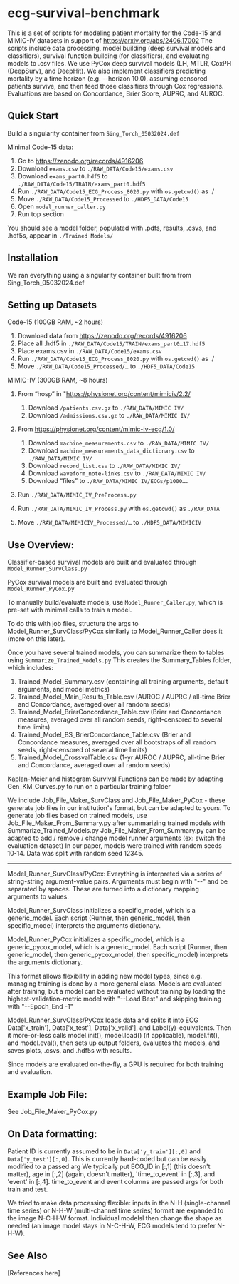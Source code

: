 # ecg-survival-benchmark

This is a set of scripts for modeling patient mortality for the Code-15 and MIMIC-IV datasets in support of https://arxiv.org/abs/2406.17002
The scripts include data processing, model building (deep survival models and classifiers), survival function building (for classifiers), and evaluating models to .csv files.
We use PyCox deep survival models (LH, MTLR, CoxPH (DeepSurv), and DeepHit).
We also implement classifiers predicting mortality by a time horizon (e.g. --horizon 10.0), assuming censored patients survive, and then feed those classifiers through Cox regressions.
Evaluations are based on Concordance, Brier Score, AUPRC, and AUROC. 

## Quick Start

Build a singularity container from `Sing_Torch_05032024.def`

Minimal Code-15 data:

1. Go to       https://zenodo.org/records/4916206
1.  Download    `exams.csv`                                  to `./RAW_DATA/Code15/exams.csv`
1. Download    `exams_part0.hdf5`                           to `./RAW_DATA/Code15/TRAIN/exams_part0.hdf5`
1. Run         `./RAW_DATA/Code15_ECG_Process_8020.py`      with `os.getcwd()` as ./ 
1. Move        `./RAW_DATA/Code15_Processed`                to `./HDF5_DATA/Code15`
1. Open        `model_runner_caller.py`
1. Run         top section

You should see a model folder, populated with .pdfs, results, .csvs, and .hdf5s, appear in `./Trained Models/`

## Installation

We ran everything using a singularity container built from from Sing_Torch_05032024.def

## Setting up Datasets

Code-15 (100GB RAM, ~2 hours)
1. Download data from       https://zenodo.org/records/4916206
1. Place all .hdf5 in       `./RAW_DATA/Code15/TRAIN/exams_part0…17.hdf5`
1. Place exams.csv in       `./RAW_DATA/Code15/exams.csv`
1. Run                      `./RAW_DATA/Code15_ECG_Process_8020.py`          with `os.getcwd()` as ./ 
1. Move                     `./RAW_DATA/Code15_Processed/…`                  to     `./HDF5_DATA/Code15`

MIMIC-IV (300GB RAM, ~8 hours)
1. From “hosp” in  "https://physionet.org/content/mimiciv/2.2/  
	1. Download `/patients.csv.gz`         to `./RAW_DATA/MIMIC IV/`
	1. Download `/admissions.csv.gz`       to `./RAW_DATA/MIMIC IV/`

1. From https://physionet.org/content/mimic-iv-ecg/1.0/ 
	1. Download `machine_measurements.csv`                   to `./RAW_DATA/MIMIC IV/`
	1. Download `machine_measurements_data_dictionary.csv`   to `./RAW_DATA/MIMIC IV/`
	1. Download `record_list.csv`                            to `./RAW_DATA/MIMIC IV/`
	1. Download `waveform_note-links.csv`                    to `./RAW_DATA/MIMIC IV/`
	1. Download “files”                                    to `./RAW_DATA/MIMIC IV/ECGs/p1000….`
1. Run 				                            `./RAW_DATA/MIMIC_IV_PreProcess.py`
1. Run                                                        `./RAW_DATA/MIMIC_IV_Process.py`          with `os.getcwd()` as `./RAW_DATA`
1. Move                                                        `./RAW_DATA/MIMICIV_Processed/…`          to `./HDF5_DATA/MIMICIV`



## Use Overview:

Classifier-based survival models are built and evaluated through `Model_Runner_SurvClass.py`

PyCox survival models are built and evaluated through `Model_Runner_PyCox.py`

To manually build/evaluate models, use `Model_Runner_Caller.py`, which is pre-set with minimal calls to train a model.

To do this with job files, structure the args to Model_Runner_SurvClass/PyCox similarly to Model_Runner_Caller does it (more on this later).

Once you have several trained models, you can summarize them to tables using `Summarize_Trained_Models.py`
This creates the Summary_Tables folder, which includes: 
1. Trained_Model_Summary.csv (containing all training arguments, default arguments, and model metrics) 
1. Trained_Model_Main_Results_Table.csv (AUROC / AUPRC / all-time Brier and Concordance, averaged over all random seeds) 
1. Trained_Model_BrierConcordance_Table.csv (Brier and Concordance measures, averaged over all random seeds, right-censored to several time limits) 
1. Trained_Model_BS_BrierConcordance_Table.csv (Brier and Concordance measures, averaged over all bootstraps of all random seeds, right-censored ot several time limits)
1. Trained_Model_CrossvalTable.csv (1-yr AUROC / AUPRC, all-time Brier and Concordance, averaged over all random seeds)

Kaplan-Meier and histogram Survival Functions can be made by adapting Gen_KM_Curves.py to run on a particular training folder

We include Job_File_Maker_SurvClass and Job_File_Maker_PyCox - these generate job files in our institution's format, but can be adapted to yours.
To generate job files based on trained models, use Job_File_Maker_From_Summary.py after summarizing trained models with Summarize_Trained_Models.py
Job_File_Maker_From_Summary.py can be adapted to add / remove / change model runner arguments (ex: switch the evaluation dataset)
In our paper, models were trained with random seeds 10-14. Data was split with random seed 12345.

---
Model_Runner_SurvClass/PyCox: Everything is interpreted via a series of string-string argument-value pairs. Arguments must begin with "--" and be separated by spaces. These are turned into a dictionary mapping arguments to values.

Model_Runner_SurvClass initializes a specific_model, which is a generic_model. Each script (Runner, then generic_model, then specific_model) interprets the arguments dictionary.

Model_Runner_PyCox initializes a specific_model, which is a generic_pycox_model, which is a generic_model. Each script (Runner, then generic_model, then generic_pycox_model, then specific_model) interprets the arguments dictionary. 

This format allows flexibility in adding new model types, since e.g. managing training is done by a more general class.
Models are evaluated after training, but a model can be evaluated without training by loading the highest-validation-metric model with "--Load Best" and skipping training with "--Epoch_End -1"

Model_Runner_SurvClass/PyCox loads data and splits it into ECG Data['x_train'], Data['x_test'], Data['x_valid'], and Label(y)-equivalents. Then it more-or-less calls model.init(), model.load() (if applicable), model.fit(), and model.eval(), then sets up output folders, evaluates the models, and saves plots, .csvs, and .hdf5s with results.

Since models are evaluated on-the-fly, a GPU is required for both training and evaluation.


## Example Job File:

See Job_File_Maker_PyCox.py 

## On Data formatting:

Patient ID is currently assumed to be in `Data['y_train'][:,0]` and `Data['y_test'][:,0]`. This is currently hard-coded but can be easily modified to a passed arg
We typically put ECG_ID in [:,1] (this doesn't matter), age in [:,2] (again, doesn't matter), 'time_to_event' in [:,3], and 'event' in [:,4]. time_to_event and event columns are passed args for both train and test.

We tried to make data processing flexible: inputs in the N-H (single-channel time series) or N-H-W (multi-channel time series) format are expanded to the image N-C-H-W format. Individual modelsl then change the shape as needed (an image model stays in N-C-H-W, ECG models tend to prefer N-H-W).


## See Also

[References here]

